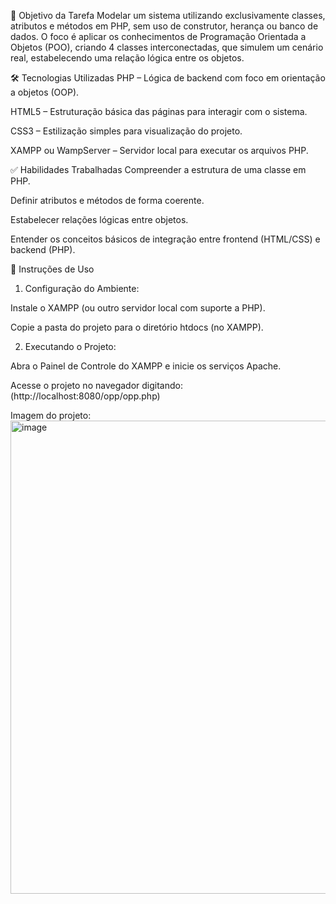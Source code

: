 🎯 Objetivo da Tarefa
Modelar um sistema utilizando exclusivamente classes, atributos e métodos em PHP, sem uso de construtor, herança ou banco de dados. O foco é aplicar os conhecimentos de Programação Orientada a Objetos (POO), criando 4 classes interconectadas, que simulem um cenário real, estabelecendo uma relação lógica entre os objetos.

🛠 Tecnologias Utilizadas
PHP – Lógica de backend com foco em orientação a objetos (OOP).

HTML5 – Estruturação básica das páginas para interagir com o sistema.

CSS3 – Estilização simples para visualização do projeto.

XAMPP ou WampServer – Servidor local para executar os arquivos PHP.

✅ Habilidades Trabalhadas
Compreender a estrutura de uma classe em PHP.

Definir atributos e métodos de forma coerente.

Estabelecer relações lógicas entre objetos.

Entender os conceitos básicos de integração entre frontend (HTML/CSS) e backend (PHP).

🚀 Instruções de Uso
1. Configuração do Ambiente:

Instale o XAMPP (ou outro servidor local com suporte a PHP).

Copie a pasta do projeto para o diretório htdocs (no XAMPP).

2. Executando o Projeto:

Abra o Painel de Controle do XAMPP e inicie os serviços Apache.

Acesse o projeto no navegador digitando:
(http://localhost:8080/opp/opp.php)

Imagem do projeto:
<img width="757" alt="image" src="https://github.com/user-attachments/assets/d01722f9-7d56-457a-86d6-2e67642185cf" />


